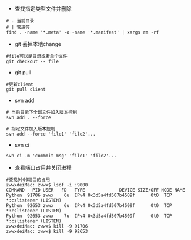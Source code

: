 * 查找指定类型文件并删除
```
# . 当前目录
# | 管道符
find . -name '*.meta' -o -name '*.manifest' | xargs rm -rf
```
* git 丢掉本地change
```
#file可以是目录或者单个文件
git checkout -- file
```
* git pull
```
#更新client
git pull client
```

* svn add
```
# 当前目录下全部文件加入版本控制
svn add . --force
```

```
# 指定文件加入版本控制
svn add --force 'file1' 'file2'...
```

* svn ci
```
svn ci -m 'commmit msg' 'file1' 'file2'...
```

* 查看端口占用并关闭进程
```
#查找9000端口的占用
zwwxdeiMac: zwwx$ lsof -i :9000
COMMAND   PID USER   FD   TYPE             DEVICE SIZE/OFF NODE NAME
Python  91706 zwwx    6u  IPv4 0x3d5a4fd507b4509f      0t0  TCP *:cslistener (LISTEN)
Python  92653 zwwx    6u  IPv4 0x3d5a4fd507b4509f      0t0  TCP *:cslistener (LISTEN)
Python  92653 zwwx    7u  IPv4 0x3d5a4fd507b4509f      0t0  TCP *:cslistener (LISTEN)
zwwxdeiMac: zwwx$ kill -9 91706
zwwxdeiMac: zwwx$ kill -9 92653
```